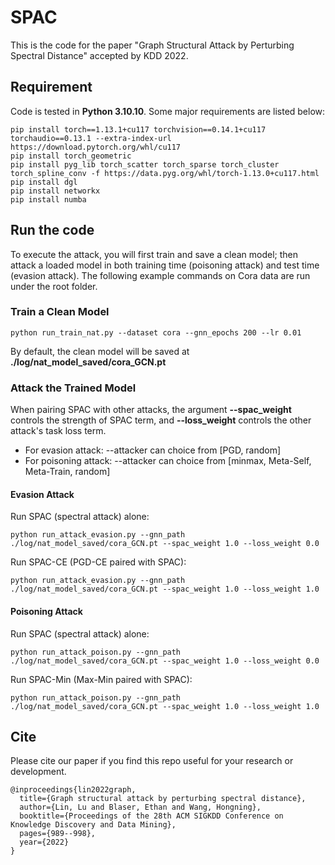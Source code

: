 # SPAC

This is the code for the paper "Graph Structural Attack by Perturbing Spectral Distance" accepted by KDD 2022.

## Requirement

Code is tested in **Python 3.10.10**. Some major requirements are listed below:
```
pip install torch==1.13.1+cu117 torchvision==0.14.1+cu117 torchaudio==0.13.1 --extra-index-url https://download.pytorch.org/whl/cu117
pip install torch_geometric
pip install pyg_lib torch_scatter torch_sparse torch_cluster torch_spline_conv -f https://data.pyg.org/whl/torch-1.13.0+cu117.html
pip install dgl
pip install networkx
pip install numba
```

## Run the code

To execute the attack, you will first train and save a clean model; then attack a loaded model in both training time (poisoning attack) and test time (evasion attack). 
The following example commands on Cora data are run under the root folder.

### Train a Clean Model
```
python run_train_nat.py --dataset cora --gnn_epochs 200 --lr 0.01
```

By default, the clean model will be saved at **./log/nat_model_saved/cora_GCN.pt**

### Attack the Trained Model

When pairing SPAC with other attacks, the argument **--spac_weight** controls the strength of SPAC term, and **--loss_weight** controls the other attack's task loss term.  

- For evasion attack: --attacker can choice from [PGD, random]
- For poisoning attack: --attacker can choice from [minmax, Meta-Self, Meta-Train, random]

#### Evasion Attack
Run SPAC (spectral attack) alone: 
```
python run_attack_evasion.py --gnn_path ./log/nat_model_saved/cora_GCN.pt --spac_weight 1.0 --loss_weight 0.0 
```

Run SPAC-CE (PGD-CE paired with SPAC):
```
python run_attack_evasion.py --gnn_path ./log/nat_model_saved/cora_GCN.pt --spac_weight 1.0 --loss_weight 1.0
```

#### Poisoning Attack
Run SPAC (spectral attack) alone: 
```
python run_attack_poison.py --gnn_path ./log/nat_model_saved/cora_GCN.pt --spac_weight 1.0 --loss_weight 0.0 
```

Run SPAC-Min (Max-Min paired with SPAC):
```
python run_attack_poison.py --gnn_path ./log/nat_model_saved/cora_GCN.pt --spac_weight 1.0 --loss_weight 1.0 
```

## Cite

Please cite our paper if you find this repo useful for your research or development.

```
@inproceedings{lin2022graph,
  title={Graph structural attack by perturbing spectral distance},
  author={Lin, Lu and Blaser, Ethan and Wang, Hongning},
  booktitle={Proceedings of the 28th ACM SIGKDD Conference on Knowledge Discovery and Data Mining},
  pages={989--998},
  year={2022}
}
```
